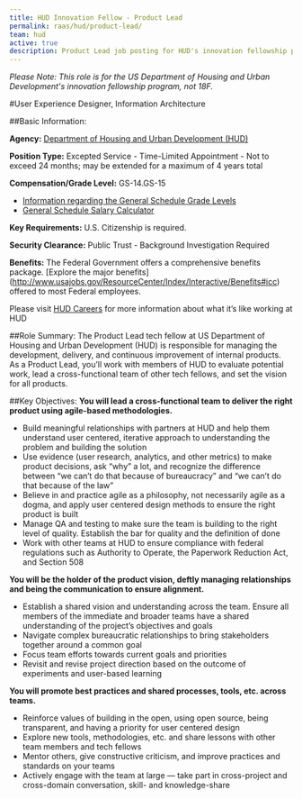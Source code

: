 ```yaml
---
title: HUD Innovation Fellow - Product Lead
permalink: raas/hud/product-lead/
team: hud
active: true
description: Product Lead job posting for HUD's innovation fellowship program.
---
```


*Please Note: This role is for the US Department of Housing and Urban Development's innovation fellowship program, not 18F.*

#User Experience Designer, Information Architecture

##Basic Information:

**Agency:** [Department of Housing and Urban Development (HUD)](http://portal.hud.gov/hudportal/HUD)

**Position Type:** Excepted Service - Time-Limited Appointment - Not to exceed 24 months; may be extended for a maximum of 4 years total

**Compensation/Grade Level:** GS-14.GS-15
- [Information regarding the General Schedule Grade Levels](https://www.opm.gov/policy-data-oversight/pay-leave/pay-systems/general-schedule/0)
- [General Schedule Salary Calculator](https://www.opm.gov/policy-data-oversight/pay-leave/salaries-wages/2016/general-schedule-gs-salary-calculator/)

**Key Requirements:** U.S. Citizenship is required.

**Security Clearance:** Public Trust - Background Investigation Required

**Benefits:** The Federal Government offers a comprehensive benefits package. [Explore the major benefits] (http://www.usajobs.gov/ResourceCenter/Index/Interactive/Benefits#icc) offered to most Federal employees. 

Please visit [HUD Careers](http://portal.hud.gov/hudportal/HUD?src=/program_offices/administration/careers) for more information about what it’s like working at HUD
 
##Role Summary:
The Product Lead tech fellow at US Department of Housing and Urban Development (HUD) is responsible for managing the development, delivery, and continuous improvement of internal products. As a Product Lead, you’ll work with members of HUD to evaluate potential work, lead a cross-functional team of other tech fellows, and set the vision for all products.

##Key Objectives:
**You will lead a cross-functional team to deliver the right product using agile-based methodologies.**
- Build meaningful relationships with partners at HUD and help them understand user centered, iterative approach to understanding the problem and building the solution
- Use evidence (user research, analytics, and other metrics) to make product decisions, ask “why” a lot, and recognize the difference between “we can’t do that because of bureaucracy” and “we can’t do that because of the law”
- Believe in and practice agile as a philosophy, not necessarily agile as a dogma, and apply user centered design methods to ensure the right product is built
- Manage QA and testing to make sure the team is building to the right level of quality. Establish the bar for quality and the definition of done
- Work with other teams at HUD to ensure compliance with federal regulations such as Authority to Operate, the Paperwork Reduction Act, and Section 508

**You will be the holder of the product vision, deftly managing relationships and being the communication to ensure alignment.**
- Establish a shared vision and understanding across the team. Ensure all members of the  immediate and broader teams have a shared understanding of the project’s objectives and goals
- Navigate complex bureaucratic relationships to bring stakeholders together around a common goal
- Focus team efforts towards current goals and priorities
- Revisit and revise project direction based on the outcome of experiments and user-based learning

**You will promote best practices and shared processes, tools, etc. across teams.**
- Reinforce values of building in the open, using open source, being transparent, and having a priority for user centered design
- Explore new tools, methodologies, etc. and share lessons with other team members and tech fellows
- Mentor others, give constructive criticism, and improve practices and standards on your teams
- Actively engage with the team at large — take part in cross-project and cross-domain conversation, skill- and knowledge-share

